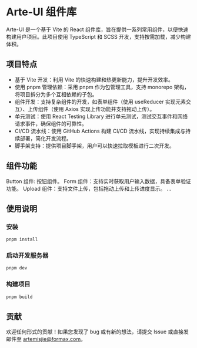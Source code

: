 # Arte-UI 组件库
Arte-UI 是一个基于 Vite 的 React 组件库，旨在提供一系列常用组件，以便快速构建用户项目。此项目使用 TypeScript 和 SCSS 开发，支持按需加载，减少构建体积。
## 项目特点
- 基于 Vite 开发：利用 Vite 的快速构建和热更新能力，提升开发效率。
- 使用 pnpm 管理依赖：采用 pnpm 作为包管理工具，支持 monorepo 架构，将项目拆分为多个互相依赖的子包。
- 组件开发：支持复杂组件的开发，如表单组件（使用 useReducer 实现元素交互）、上传组件（使用 Axios 实现上传功能并支持拖动上传）。
- 单元测试：使用 React Testing Library 进行单元测试，测试交互事件和网络请求事件，确保组件的可靠性。
- CI/CD 流水线：使用 GitHub Actions 构建 CI/CD 流水线，实现持续集成与持续部署，简化开发流程。
- 脚手架支持：提供项目脚手架，用户可以快速拉取模板进行二次开发。
## 组件功能
Button 组件: 按钮组件。
Form 组件：支持实时获取用户输入数据，具备表单验证功能。
Upload 组件：支持文件上传，包括拖动上传和上传进度显示。
...
## 使用说明
### 安装
```bash
pnpm install
```

### 启动开发服务器
```bash
pnpm dev
```

### 构建项目
```bash
pnpm build
```

## 贡献
欢迎任何形式的贡献！如果您发现了 bug 或有新的想法，请提交 Issue 或直接发邮件至 artemisjie@formax.com。
